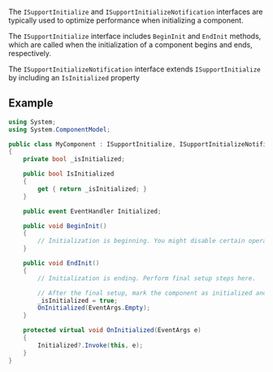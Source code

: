 The `ISupportInitialize` and `ISupportInitializeNotification` interfaces are typically used to optimize performance when initializing a component.

The `ISupportInitialize` interface includes `BeginInit` and `EndInit` methods, which are called when the initialization of a component begins and ends, respectively.

The `ISupportInitializeNotification` interface extends `ISupportInitialize` by including an `IsInitialized` property

## Example

```csharp
using System;
using System.ComponentModel;

public class MyComponent : ISupportInitialize, ISupportInitializeNotification
{
    private bool _isInitialized;

    public bool IsInitialized
    {
        get { return _isInitialized; }
    }

    public event EventHandler Initialized;

    public void BeginInit()
    {
        // Initialization is beginning. You might disable certain operations here.
    }

    public void EndInit()
    {
        // Initialization is ending. Perform final setup steps here.

        // After the final setup, mark the component as initialized and raise the Initialized event.
        _isInitialized = true;
        OnInitialized(EventArgs.Empty);
    }

    protected virtual void OnInitialized(EventArgs e)
    {
        Initialized?.Invoke(this, e);
    }
}
```